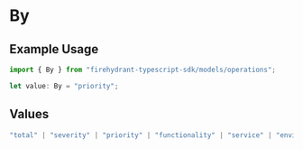 # By

## Example Usage

```typescript
import { By } from "firehydrant-typescript-sdk/models/operations";

let value: By = "priority";
```

## Values

```typescript
"total" | "severity" | "priority" | "functionality" | "service" | "environment" | "user" | "user_involvement"
```